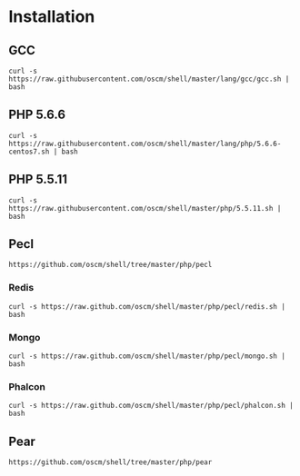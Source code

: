 Installation
============

GCC
-----
    curl -s https://raw.githubusercontent.com/oscm/shell/master/lang/gcc/gcc.sh | bash

PHP 5.6.6
---------
    curl -s https://raw.githubusercontent.com/oscm/shell/master/lang/php/5.6.6-centos7.sh | bash

PHP 5.5.11
---------
    curl -s https://raw.githubusercontent.com/oscm/shell/master/php/5.5.11.sh | bash	
    
Pecl
----
    https://github.com/oscm/shell/tree/master/php/pecl
### Redis
    curl -s https://raw.github.com/oscm/shell/master/php/pecl/redis.sh | bash
### Mongo
    curl -s https://raw.github.com/oscm/shell/master/php/pecl/mongo.sh | bash
### Phalcon
    curl -s https://raw.github.com/oscm/shell/master/php/pecl/phalcon.sh | bash

Pear
----
    https://github.com/oscm/shell/tree/master/php/pear

